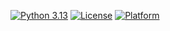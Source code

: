 [![Python 3.13](https://img.shields.io/badge/language-Python%203.13-green)](https://www.python.org)
[![License](https://img.shields.io/badge/license-Apache%202.0-blue)](https://opensource.org/licenses/Apache-2.0)
[![Platform](https://img.shields.io/badge/platform-Linux-red)](https://www.linux.org)
<!-- [![example workflow](https://github.com/CSC-510-SE-IPV/HW1/actions/workflows/build-test.yml/badge.svg)](https://github.com/CSC-510-SE-IPV/HW1/actions/workflows/build-test.yml) -->
<!-- [![codecov](https://codecov.io/gh/CSC-510-SE-IPV/HW1/branch/main/graph/badge.svg)](https://codecov.io/gh/CSC-510-SE-IPV/HW1) -->